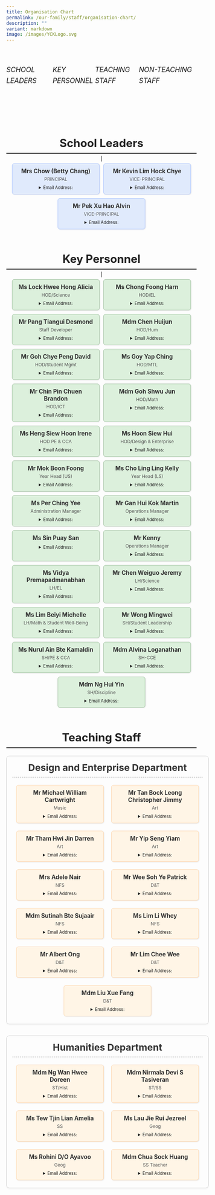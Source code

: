 ```yaml
---
title: Organisation Chart
permalink: /our-family/staff/organisation-chart/
description: ""
variant: markdown
image: /images/YCKLogo.svg
---
```

<style>
:root {
    --yck-text-line-height: 1.6em;
    --yck-heading-line-height: 1.2em;
    --yck-heading-letter-spacing: -0.02em;
    --yck-spacing-unit: 1em;
    --yck-box-shadow: 0 2px 4px rgba(0, 0, 0, 0.25);
    --yck-box-shadow1: 0 1px 2px rgba(0, 0, 0, 0.15);
    --yck-inset-shadow1: rgba(50, 50, 93, 0.25) 0px 30px 60px -12px inset, rgba(0, 0, 0, 0.3) 0px 18px 36px -18px inset;
    --yck-inset-shadow2: rgb(204, 219, 232) 3px 3px 6px 0px inset, rgba(255, 255, 255, 0.5) -3px -3px 6px 1px inset;
    --yck-transition-timing: cubic-bezier(0.4, 0, 0.2, 1);

    --yck-step--2: clamp(0.7813rem, 0.9263rem + -0.1872vw, 0.8889rem);
    --yck-step--1: clamp(0.9375rem, 1.0217rem + -0.1087vw, 1rem);
    --yck-step-0: clamp(1.125rem, 1.125rem + 0vw, 1.125rem);
    --yck-step-1: clamp(1.2656rem, 1.2363rem + 0.1467vw, 1.35rem);
    --yck-step-2: clamp(1.4238rem, 1.3556rem + 0.3412vw, 1.62rem);
    --yck-step-3: clamp(1.6018rem, 1.4828rem + 0.5951vw, 1.944rem);
    --yck-step-4: clamp(1.802rem, 1.6174rem + 0.9231vw, 2.3328rem);
    --yck-step-5: clamp(2.0273rem, 1.7587rem + 1.3427vw, 2.7994rem);

    --yck-space-s-xl: clamp(1em, 0.2143em + 3.9286vw, 3.5em);
    interpolate-size: allow-keywords;
    scroll-behavior: smooth;
    text-rendering: optimizeSpeed;
}

body {
    min-height: 100vh;
}

::selection {
    text-shadow: none;
    background: yellow;
}

audio,
canvas,
iframe,
img,
svg,
video {
    vertical-align: middle;
}

.yck-component {
    line-height: var(--yck-text-line-height);
    letter-spacing: normal;
    font-size: var(--yck-step-0);
    margin-bottom: var(--yck-space-s-xl);
    position: relative;
}
	
.yck-component h1,
.yck-component h2,
.yck-component h3,
.yck-component h4,
.yck-component h5,
.yck-component h6,
.yck-component p {
    overflow-wrap: break-word;
}

.yck-component h1,
.yck-component h2,
.yck-component h3,
.yck-component h4,
.yck-component h5,
.yck-component h6 {
    text-wrap: balance;
}

.yck-component p,
.yck-component ol,
.yck-component ul {
    text-wrap: pretty;
    margin-bottom: var(--yck-spacing-unit);
}

.yck-component p:last-child,
.yck-component ul li:last-child,
.yck-component ol li:last-child {
    margin-bottom: var(--yck-space-s-xl);
}
	
  .yck-component .yck-nav-bar {
      display: flex;
      justify-content: space-around;
      padding: 1em 0;
      position: relative;
  }
  .yck-component .yck-nav-bar a {
        text-decoration: none;
        color: inherit; /* Inherit text color */
    padding-bottom: 0.5em;
     position: relative;
   }


    .yck-component .yck-nav-bar a::after {
         content: '';
         position: absolute;
         left: 0;
        right: 100%;
         bottom: 0;
         height: 2px;
         background-color:  #4372d6; /* Highlight Color */
         transition: right 0.5s ease-in-out; /* Transition on right for fade in from left */
     }

    .yck-component .yck-nav-bar a:hover::after {
       right: 0;
     }

.ken-burns-container {
            max-width: 100%;
            height: auto;
            overflow: hidden;
            position: relative;
        }

        .ken-burns-image {
            width: 100%;
            height: 100%;
            object-fit: cover;
            animation: kenBurns 30s ease-in-out infinite alternate;
        }

        @keyframes kenBurns {
            from {
                transform: scale(1);
            }
            to {
                transform: scale(1.3);
            }
        }



/* Main container for the entire organizational chart */
.org-chart {
    display: flex;
    flex-direction: column;
    align-items: center;
    width: 100%;
    max-width: 1600px;
    /* Allows for a wider chart */
}

/* Styling for major section titles like "School Leaders" */
.section-title {
    font-size: var(--yck-step-3);
    font-weight: bold;
    margin-top: 30px;
    margin-bottom: 20px;
    color: #222;
    border-bottom: 3px solid #555;
    padding-bottom: 8px;
    width: 100%;
    text-align: center;
}

/* Container for a group of people, e.g., all school leaders */
.person-container {
    display: flex;
    justify-content: center;
    flex-wrap: wrap;
    width: 100%;
    margin-bottom: 25px;
    position: relative;
    /* Needed for the pseudo-element connector line */
}

/* A simple vertical line connecting a section title to its content below */
.person-container::before {
    content: '';
    position: absolute;
    top: -15px;
    /* Positioned just below the title */
    left: 50%;
    transform: translateX(-50%);
    width: 2px;
    height: 15px;
    background-color: #777;
}

/* Styling for department and staff group containers */
.department,
.staff-group {
    width: 100%;
    margin-bottom: 30px;
    padding: 15px;
    border: 1px solid #d0d0d0;
    border-radius: 8px;
    background-color: #fdfdfd;
    box-shadow: 0 2px 4px rgba(0, 0, 0, 0.05);
}

/* Titles for individual departments or non-teaching staff groups */
.department-name,
.group-name {
    font-size: var(--yck-step-2);
    font-weight: bold;
    color: #333;
    margin-bottom: 15px;
    text-align: center;
    border-bottom: 1px dashed #aaa;
    padding-bottom: 10px;
}

/* Grid layout for displaying people within a department or group */
.people-grid {
    display: flex;
    flex-wrap: wrap;
    justify-content: center;
    gap: 10px;
    /* Provides spacing between individual person cards */
}

/* Individual card for each person */
.person {
    background-color: #fff;
    border: 1px solid #ccc;
    border-radius: 6px;
    padding: 10px 15px;
    margin: 5px;
    text-align: center;
    min-width: 160px;
    max-width: 200px;
    box-shadow: 1px 1px 3px rgba(0, 0, 0, 0.1);
    flex-grow: 1;
    /* Prevents cards from growing to fill space */
    flex-shrink: 0;
    /* Prevents cards from shrinking */
    flex-basis: calc(20% - 10px);
    /* Aims for 5 cards per row, adjusting for gap */
}

/* Name of the person */
.person-name {
    font-size: var(--yck-step--1);
    font-weight: bold;
    margin-bottom: 4px;
    color: #333;
}

/* Title/role of the person */
.person-title {
    font-size: 0.85em;
    color: #555;
    margin-bottom: 8px;
    /* Add some space before the details tag */
}

.person details {
    font-size: 0.8em;
    cursor: pointer;
}

/* --- Tier-Specific Styling --- */

/* Special styling for school leader cards */
.school-leaders .person {
    background-color: #e0eafc;
    border-color: #abc4ff;
    flex-basis: calc(33% - 20px);
    /* Aims for 3 leaders per row */
}

/* Special styling for key personnel cards */
.key-personnel .person {
    background-color: #dcf0dc;
    border-color: #a0c0a0;
    flex-basis: calc(33.33% - 10px);
    /* Aims for 3 per row */
}

/* Styling for teaching staff cards within departments */
.department .person {
    background-color: #fff5e6;
    border-color: #ffd5ab;
    flex-basis: calc(25% - 10px);
    /* Aims for 4 per row */
}

/* Styling for non-teaching staff cards within groups */
.staff-group .person {
    background-color: #e6f2ff;
    border-color: #adccef;
    flex-basis: calc(25% - 10px);
    /* Aims for 4 per row */
}

/* --- Responsive Adjustments for Different Screen Sizes --- */

@media (max-width: 1200px) {
    .person {
        flex-basis: calc(25% - 10px);
        /* 4 cards per row */
    }

    .school-leaders .person {
        flex-basis: calc(50% - 20px);
        /* 2 leader cards per row */
    }
}

@media (max-width: 900px) {
    .person {
        flex-basis: calc(33.33% - 10px);
        /* 3 cards per row */
    }
}

@media (max-width: 600px) {
    .person {
        flex-basis: calc(50% - 10px);
        /* 2 cards per row */
    }

    .department-name,
    .group-name {
        font-size: 1.2em;
    }

    .section-title {
        font-size: 1.5em;
    }
}

@media (max-width: 400px) {
    .person {
        flex-basis: calc(100% - 10px);
        /* 1 card per row */
    }
}
</style>
<div class="yck-component">
    <nav class="yck-nav-bar">
			  <h6><a href="#School-Leaders">SCHOOL LEADERS</a></h6>
<h6><a href="#Key-Personnel">KEY PERSONNEL</a></h6>
<h6><a href="#Teaching-Staff">TEACHING STAFF</a></h6>
<h6><a href="#Non-teaching-Staff">NON-TEACHING STAFF</a></h6>

   </nav>
</div>
<div class="wrapper">
                                        <div class="org-chart">
                                            <div class="section-title" id="School-Leaders">School Leaders</div>
                                            <div class="person-container school-leaders">
                                                <div class="person">
                                                    <div class="person-name">Mrs Chow (Betty Chang)</div>
                                                    <div class="person-title">PRINCIPAL</div>
                                                    <details>
                                                        <summary>Email Address:</summary>betty_chang@moe.edu.sg
                                                    </details>
                                                </div>
                                                <div class="person">
                                                    <div class="person-name">Mr Kevin Lim Hock Chye</div>
                                                    <div class="person-title">VICE-PRINCIPAL</div>
                                                    <details>
                                                        <summary>Email Address:</summary>lim_hock_chye_kevin@moe.edu.sg
                                                    </details>
                                                </div>
                                                <div class="person">
                                                    <div class="person-name">Mr Pek Xu Hao Alvin</div>
                                                    <div class="person-title">VICE-PRINCIPAL</div>
                                                    <details>
                                                        <summary>Email Address:</summary>pek_xu_hao_alvin@moe.edu.sg
                                                    </details>
                                                </div>
                                            </div>
                                            <div class="section-title" id="Key-Personnel">Key Personnel</div>
                                            <div class="person-container key-personnel">
                                                <div class="person">
                                                    <div class="person-name">Ms Lock Hwee Hong Alicia</div>
                                                    <div class="person-title">HOD/Science</div>
                                                    <details>
                                                        <summary>Email Address:</summary>
                                                    </details>
                                                </div>
                                                <div class="person">
                                                    <div class="person-name">Ms Chong Foong Harn</div>
                                                    <div class="person-title">HOD/EL</div>
                                                    <details>
                                                        <summary>Email Address:</summary>chong_foong_harn@moe.edu.sg
                                                    </details>
                                                </div>
                                                <div class="person">
                                                    <div class="person-name">Mr Pang Tiangui Desmond</div>
                                                    <div class="person-title">Staff Developer</div>
                                                    <details>
                                                        <summary>Email Address:</summary>
                                                    </details>
                                                </div>
                                                <div class="person">
                                                    <div class="person-name">Mdm Chen Huijun</div>
                                                    <div class="person-title">HOD/Hum</div>
                                                    <details>
                                                        <summary>Email Address:</summary>chen_huijun@moe.edu.sg
                                                    </details>
                                                </div>
                                                <div class="person">
                                                    <div class="person-name">Mr Goh Chye Peng David</div>
                                                    <div class="person-title">HOD/Student Mgmt</div>
                                                    <details>
                                                        <summary>Email Address:</summary>goh_chye_peng_david@moe.edu.sg
                                                    </details>
                                                </div>
                                                <div class="person">
                                                    <div class="person-name">Ms Goy Yap Ching</div>
                                                    <div class="person-title">HOD/MTL</div>
                                                    <details>
                                                        <summary>Email Address:</summary>goy_yap_ching@moe.edu.sg
                                                    </details>
                                                </div>
                                                <div class="person">
                                                    <div class="person-name">Mr Chin Pin Chuen Brandon</div>
                                                    <div class="person-title">HOD/ICT</div>
                                                    <details>
                                                        <summary>Email Address:</summary>chin_pin_chuen_brandon@moe.edu.sg
                                                    </details>
                                                </div>
                                                <div class="person">
                                                    <div class="person-name">Mdm Goh Shwu Jun</div>
                                                    <div class="person-title">HOD/Math</div>
                                                    <details>
                                                        <summary>Email Address:</summary>goh_shwu_jun@moe.edu.sg
                                                    </details>
                                                </div>
                                                <div class="person">
                                                    <div class="person-name">Ms Heng Siew Hoon Irene</div>
                                                    <div class="person-title">HOD PE &amp; CCA</div>
                                                    <details>
                                                        <summary>Email Address:</summary>heng_siew_hoon@moe.edu.sg
                                                    </details>
                                                </div>
                                                <div class="person">
                                                    <div class="person-name">Ms Hoon Siew Hui</div>
                                                    <div class="person-title">HOD/Design &amp; Enterprise</div>
                                                    <details>
                                                        <summary>Email Address:</summary>hoon_siew_hui@moe.edu.sg
                                                    </details>
                                                </div>
                                                <div class="person">
                                                    <div class="person-name">Mr Mok Boon Foong</div>
                                                    <div class="person-title">Year Head (US)</div>
                                                    <details>
                                                        <summary>Email Address:</summary>
                                                    </details>
                                                </div>
                                                <div class="person">
                                                    <div class="person-name">Ms Cho Ling Ling Kelly</div>
                                                    <div class="person-title">Year Head (LS)</div>
                                                    <details>
                                                        <summary>Email Address:</summary>
                                                    </details>
                                                </div>
                                                <div class="person">
                                                    <div class="person-name">Ms Per Ching Yee</div>
                                                    <div class="person-title">Administration Manager</div>
                                                    <details>
                                                        <summary>Email Address:</summary>
                                                    </details>
                                                </div>
                                                <div class="person">
                                                    <div class="person-name">Mr Gan Hui Kok Martin</div>
                                                    <div class="person-title">Operations Manager</div>
                                                    <details>
                                                        <summary>Email Address:</summary>
                                                    </details>
                                                </div>
                                                <div class="person">
                                                    <div class="person-name">Ms Sin Puay San</div>
                                                    <div class="person-title"></div>
                                                    <details>
                                                        <summary>Email Address:</summary>
                                                    </details>
                                                </div>
                                                <div class="person">
                                                    <div class="person-name">Mr Kenny</div>
                                                    <div class="person-title">Operations Manager</div>
                                                    <details>
                                                        <summary>Email Address:</summary>
                                                    </details>
                                                </div>
                                                <div class="person">
                                                    <div class="person-name">Ms Vidya Premapadmanabhan</div>
                                                    <div class="person-title">LH/EL</div>
                                                    <details>
                                                        <summary>Email Address:</summary>
                                                    </details>
                                                </div>
                                                <div class="person">
                                                    <div class="person-name">Mr Chen Weiguo Jeremy</div>
                                                    <div class="person-title">LH/Science</div>
                                                    <details>
                                                        <summary>Email Address:</summary>chen_weiguo_jeremy@moe.edu.sg
                                                    </details>
                                                </div>
                                                <div class="person">
                                                    <div class="person-name">Ms Lim Beiyi Michelle</div>
                                                    <div class="person-title">LH/Math &amp; Student Well-Being</div>
                                                    <details>
                                                        <summary>Email Address:</summary>lim_beiyi_michelle@moe.edu.sg
                                                    </details>
                                                </div>
                                                <div class="person">
                                                    <div class="person-name">Mr Wong Mingwei</div>
                                                    <div class="person-title">SH/Student Leadership</div>
                                                    <details>
                                                        <summary>Email Address:</summary>wong_mingwei@moe.edu.sg
                                                    </details>
                                                </div>
                                                <div class="person">
                                                    <div class="person-name">Ms Nurul Ain Bte Kamaldin</div>
                                                    <div class="person-title">SH/PE &amp; CCA</div>
                                                    <details>
                                                        <summary>Email Address:</summary>nurul_ain_kamaldin@moe.edu.sg
                                                    </details>
                                                </div>
                                                <div class="person">
                                                    <div class="person-name">Mdm Alvina Loganathan</div>
                                                    <div class="person-title">SH-CCE</div>
                                                    <details>
                                                        <summary>Email Address:</summary>
                                                    </details>
                                                </div>
                                                <div class="person">
                                                    <div class="person-name">Mdm Ng Hui Yin</div>
                                                    <div class="person-title">SH/Discipline</div>
                                                    <details>
                                                        <summary>Email Address:</summary>ng_hui_yin@moe.edu.sg
                                                    </details>
                                                </div>
                                            </div>
                                            <div class="section-title" id="Teaching-Staff">Teaching Staff</div>
                                            <div class="teaching-staff-section">
                                                <div class="department">
                                                    <div class="department-name">Design and Enterprise Department</div>
                                                    <div class="people-grid">
                                                        <div class="person">
                                                            <div class="person-name">Mr Michael William Cartwright</div>
                                                            <div class="person-title">Music</div>
                                                            <details>
                                                                <summary>Email Address:</summary>michael_william_cartwright@moe.edu.sg
                                                            </details>
                                                        </div>
                                                        <div class="person">
                                                            <div class="person-name">Mr Tan Bock Leong Christopher Jimmy</div>
                                                            <div class="person-title">Art</div>
                                                            <details>
                                                                <summary>Email Address:</summary>tan_bock_leong_christopher@moe.edu.sg
                                                            </details>
                                                        </div>
                                                        <div class="person">
                                                            <div class="person-name">Mr Tham Hwi Jin Darren</div>
                                                            <div class="person-title">Art</div>
                                                            <details>
                                                                <summary>Email Address:</summary>tham_hwi_jin_darren@moe.edu.sg
                                                            </details>
                                                        </div>
                                                        <div class="person">
                                                            <div class="person-name">Mr Yip Seng Yiam</div>
                                                            <div class="person-title">Art</div>
                                                            <details>
                                                                <summary>Email Address:</summary>yip_seng_yiam@moe.edu.sg
                                                            </details>
                                                        </div>
                                                        <div class="person">
                                                            <div class="person-name">Mrs Adele Nair</div>
                                                            <div class="person-title">NFS</div>
                                                            <details>
                                                                <summary>Email Address:</summary>adele_louise_williams@moe.edu.sg
                                                            </details>
                                                        </div>
                                                        <div class="person">
                                                            <div class="person-name">Mr Wee Soh Ye Patrick</div>
                                                            <div class="person-title">D&amp;T</div>
                                                            <details>
                                                                <summary>Email Address:</summary>wee_soh_ye_patrick@moe.edu.sg
                                                            </details>
                                                        </div>
                                                        <div class="person">
                                                            <div class="person-name">Mdm Sutinah Bte Sujaair</div>
                                                            <div class="person-title">NFS</div>
                                                            <details>
                                                                <summary>Email Address:</summary>sutinah_sujaair@moe.edu.sg
                                                            </details>
                                                        </div>
                                                        <div class="person">
                                                            <div class="person-name">Ms Lim Li Whey</div>
                                                            <div class="person-title">NFS</div>
                                                            <details>
                                                                <summary>Email Address:</summary>lim_li_whey@moe.edu.sg
                                                            </details>
                                                        </div>
                                                        <div class="person">
                                                            <div class="person-name">Mr Albert Ong</div>
                                                            <div class="person-title">D&amp;T</div>
                                                            <details>
                                                                <summary>Email Address:</summary>ong_tiong_guan_albert@moe.edu.sg
                                                            </details>
                                                        </div>
                                                        <div class="person">
                                                            <div class="person-name">Mr Lim Chee Wee</div>
                                                            <div class="person-title">D&amp;T</div>
                                                            <details>
                                                                <summary>Email Address:</summary>lim_chee_wee@moe.edu.sg
                                                            </details>
                                                        </div>
                                                        <div class="person">
                                                            <div class="person-name">Mdm Liu Xue Fang</div>
                                                            <div class="person-title">D&amp;T</div>
                                                            <details>
                                                                <summary>Email Address:</summary>liu_xuefang@moe.edu.sg
                                                            </details>
                                                        </div>
                                                    </div>
                                                </div>
                                                <div class="department">
                                                    <div class="department-name">Humanities Department</div>
                                                    <div class="people-grid">
                                                        <div class="person">
                                                            <div class="person-name">Mdm Ng Wan Hwee Doreen</div>
                                                            <div class="person-title">ST/Hist</div>
                                                            <details>
                                                                <summary>Email Address:</summary>ng_wan_hwee_doreen@moe.edu.sg
                                                            </details>
                                                        </div>
                                                        <div class="person">
                                                            <div class="person-name">Mdm Nirmala Devi S Tasiveran</div>
                                                            <div class="person-title">ST/SS</div>
                                                            <details>
                                                                <summary>Email Address:</summary>nirmala_devi_s_tasiveran@moe.edu.sg
                                                            </details>
                                                        </div>
                                                        <div class="person">
                                                            <div class="person-name">Ms Tew Tjin Lian Amelia</div>
                                                            <div class="person-title">SS</div>
                                                            <details>
                                                                <summary>Email Address:</summary>tew_tjin_lian_amelia@moe.edu.sg
                                                            </details>
                                                        </div>
                                                        <div class="person">
                                                            <div class="person-name">Ms Lau Jie Rui Jezreel</div>
                                                            <div class="person-title">Geog</div>
                                                            <details>
                                                                <summary>Email Address:</summary>lau_jie_rui_jezreel@moe.edu.sg
                                                            </details>
                                                        </div>
                                                        <div class="person">
                                                            <div class="person-name">Ms Rohini D/O Ayavoo</div>
                                                            <div class="person-title">Geog</div>
                                                            <details>
                                                                <summary>Email Address:</summary>rohini_ayavoo@moe.edu.sg
                                                            </details>
                                                        </div>
                                                        <div class="person">
                                                            <div class="person-name">Mdm Chua Sock Huang</div>
                                                            <div class="person-title">SS Teacher</div>
                                                            <details>
                                                                <summary>Email Address:</summary>chua_sock_huang@moe.edu.sg
                                                            </details>
                                                        </div>
                                                    </div>
                                                </div></div></div></div>